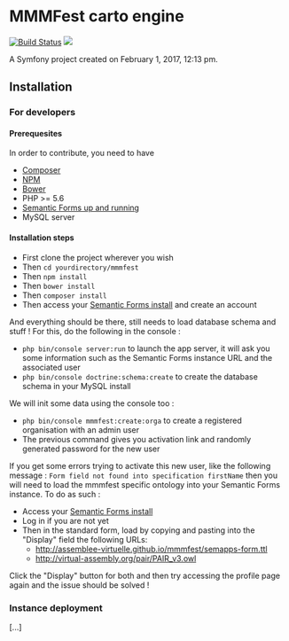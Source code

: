 # MMMFest carto engine 

[![Build Status](https://travis-ci.org/assemblee-virtuelle/mmmfest.svg?branch=master)](https://travis-ci.org/assemblee-virtuelle/mmmfest) <a href="https://codeclimate.com/github/assemblee-virtuelle/mmmfest"><img src="https://codeclimate.com/github/assemblee-virtuelle/mmmfest/badges/gpa.svg" /></a>

A Symfony project created on February 1, 2017, 12:13 pm.

## Installation

### For developers

#### Prerequesites 

In order to contribute, you need to have 
- [Composer](https://getcomposer.org "Composer")
- [NPM](https://www.npmjs.com/ "NPM")
- [Bower](https://bower.io/ "Bower")
- PHP >= 5.6
- [Semantic Forms up and running](https://github.com/jmvanel/semantic_forms/wiki/User_manual
 "Bower")
 - MySQL server
 
#### Installation steps

- First clone the project wherever you wish
- Then `cd yourdirectory/mmmfest`
- Then `npm install`
- Then `bower install`
- Then `composer install`
- Then access your [Semantic Forms install](http://localhost:9000) and create an account

And everything should be there, still needs to load database schema and stuff ! For this, do the following in the console :

- `php bin/console server:run` to launch the app server, it will ask you some information such as the Semantic Forms instance URL and the associated user
- `php bin/console doctrine:schema:create` to create the database schema in your MySQL install

We will init some data using the console too :

- `php bin/console mmmfest:create:orga` to create a registered organisation with an admin user
- The previous command gives you activation link and randomly generated password for the new user

If you get some errors trying to activate this new user, like the following message : `Form field not found into specification firstName` then you will need to load the mmmfest specific ontology into your Semantic Forms instance. To do as such :

- Access your [Semantic Forms install](http://localhost:9000)
- Log in if you are not yet
- Then in the standard form, load by copying and pasting into the "Display" field the following URLs:
  - http://assemblee-virtuelle.github.io/mmmfest/semapps-form.ttl
  - http://virtual-assembly.org/pair/PAIR_v3.owl

Click the "Display" button for both and then try accessing the profile page again and the issue should be solved !

### Instance deployment

[...]

